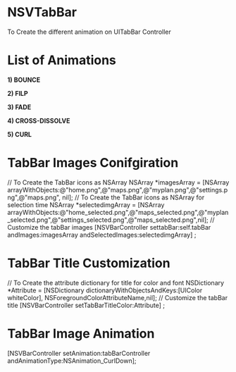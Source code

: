 # NSVTabBar
To Create the different animation on UITabBar Controller

# List of Animations

**1) BOUNCE**

**2) FILP**

**3) FADE** 

**4) CROSS-DISSOLVE**

**5) CURL** 

# TabBar Images Conifgiration 

 // To Create the TabBar icons as NSArray
    NSArray *imagesArray = [NSArray arrayWithObjects:@"home.png",@"maps.png",@"myplan.png",@"settings.png",@"maps.png", nil];
    // To Create the TabBar icons as NSArray for selection time
    NSArray *selectedimgArray = [NSArray arrayWithObjects:@"home_selected.png",@"maps_selected.png",@"myplan_selected.png",@"settings_selected.png",@"maps_selected.png",nil];
     // Customize the tabBar images
    [NSVBarController settabBar:self.tabBar andImages:imagesArray andSelectedImages:selectedimgArray] ;
    
# TabBar Title Customization

 // To Create the attribute dictionary for title for color and font
    NSDictionary *Attribute =  [NSDictionary dictionaryWithObjectsAndKeys:[UIColor whiteColor], NSForegroundColorAttributeName,nil];
    // Customize the tabBar title
    [NSVBarController setTabBarTitleColor:Attribute] ;

# TabBar Image Animation 

  [NSVBarController setAnimation:tabBarController andAnimationType:NSAnimation_CurlDown];
